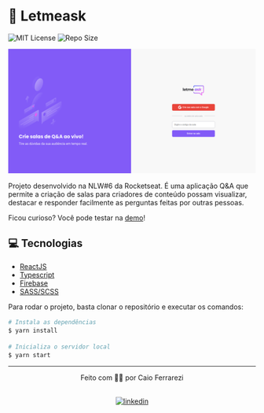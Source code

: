 # 💬 Letmeask

![MIT License](https://img.shields.io/github/license/caioferrarezi/nlw-letmeask?color=%23835afd)
![Repo Size](https://img.shields.io/github/repo-size/caioferrarezi/nlw-letmeask?color=%23835afd&label=repository%20size)

![letmeask](/letmeask.png)

Projeto desenvolvido na NLW#6 da Rocketseat. É uma aplicação Q&A que permite a criação de salas para criadores de conteúdo possam visualizar, destacar e responder facilmente as perguntas feitas por outras pessoas.

Ficou curioso? Você pode testar na [demo](https://letmeask-d3026.web.app/)!

## 💻 Tecnologias
- [ReactJS](https://reactjs.org/)
- [Typescript](https://www.typescriptlang.org/)
- [Firebase](https://firebase.google.com/)
- [SASS/SCSS](https://sass-lang.com/)

Para rodar o projeto, basta clonar o repositório e executar os comandos:

```bash
# Instala as dependências
$ yarn install

# Inicializa o servidor local
$ yarn start
```
---

<div align="center">
Feito com 🧑‍🚀 por Caio Ferrarezi <br><br>

[<img src="https://img.shields.io/static/v1?style=flat-square&logo=linkedin&label=&message=LinkedIn&color=blue" alt="linkedin">](https://www.linkedin.com/in/caio-ferrarezi-414164b3/)
</div>
